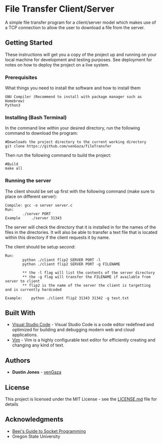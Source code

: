 # File Transfer Client/Server 

A simple file transfer program for a client/server model which makes use of a TCP connection to allow the user to download a file from the server.  

## Getting Started

These instructions will get you a copy of the project up and running on your local machine for development and testing purposes. See deployment for notes on how to deploy the project on a live system.

### Prerequisites

What things you need to install the software and how to install them

```
GNU Compiler (Recommend to install with package manager such as Homebrew)
Python3
```

### Installing (Bash Terminal)

In the command line within your desired directory, run the following command to download the program:

```
#Downloads the project directory to the current working directory
git clone https://github.com/venGaza/fileTransfer
```

Then run the following command to build the project:

```
#Build
make all
```

### Running the server

The client should be set up first with the following command (make sure to place on different server):

```
Compile: gcc -o server server.c
Run: 
		./server PORT
Example		./server 31343
```

The server will check the directory that it is installed in for the names of the files in the directories. It will also be able to transfer a text file that is located within this directory if the client requests it by name. 

The client should be setup second:

```
Run: 
		python ./client flip2 SERVER PORT -l
		python ./client flip2 SERVER PORT -g FILENAME

        ** the -l flag will list the contents of the server directory
        ** the -g flag will transfer the FILENAME if available from server to client
        ** flip2 is the name of the server the client is targetting and is currently hardcoded

Example: 	python ./client flip2 31343 31342 -g test.txt
```

## Built With

* [Visual Studio Code](https://code.visualstudio.com/) - Visual Studio Code is a code editor redefined and optimized for building and debugging modern web and cloud applications.
* [Vim](https://www.vim.org/) - Vim is a highly configurable text editor for efficiently creating and changing any kind of text.

## Authors

* **Dustin Jones** - [venGaza](https://github.com/venGaza)

## License

This project is licensed under the MIT License - see the [LICENSE.md](LICENSE.md) file for details

## Acknowledgments

* [Beej's Guide to Socket Programming](https://beej.us/guide/bgnet/html/multi/index.html) 
* Oregon State University